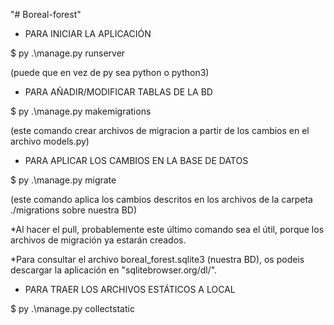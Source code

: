 "# Boreal-forest" 

- PARA INICIAR LA APLICACIÓN 

$ py .\manage.py runserver

(puede que en vez de py sea python o python3)

- PARA AÑADIR/MODIFICAR TABLAS DE LA BD

$ py .\manage.py makemigrations

(este comando crear archivos de migracion a partir de los cambios en el archivo models.py)

- PARA APLICAR LOS CAMBIOS EN LA BASE DE DATOS

$ py .\manage.py migrate

(este comando aplica los cambios descritos en los archivos de la carpeta ./migrations sobre nuestra BD)

*Al hacer el pull, probablemente este último comando sea el útil, porque los archivos de migración ya estarán creados.

*Para consultar el archivo boreal_forest.sqlite3 (nuestra BD), os podeis descargar la aplicación en "sqlitebrowser.org/dl/".

- PARA TRAER LOS ARCHIVOS ESTÁTICOS A LOCAL

$ py .\manage.py collectstatic



